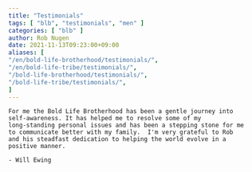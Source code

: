 ```yaml
---
title: "Testimonials"
tags: [ "blb", "testimonials", "men" ]
categories: [ "blb" ]
author: Rob Nugen
date: 2021-11-13T09:23:00+09:00
aliases: [
"/en/bold-life-brotherhood/testimonials/",
"/en/bold-life-tribe/testimonials/",
"/bold-life-brotherhood/testimonials/",
"/bold-life-tribe/testimonials/",
]
---
```


    For me the Bold Life Brotherhood has been a gentle journey into
    self-awareness. It has helped me to resolve some of my
    long-standing personal issues and has been a stepping stone for me
    to communicate better with my family.  I'm very grateful to Rob
    and his steadfast dedication to helping the world evolve in a
    positive manner.

    - Will Ewing
